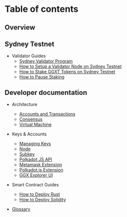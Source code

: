 # Table of contents

## Overview

## Sydney Testnet

* Validator Guides
  * [Sydney Validator Program](sydney-testnet/sydney-validator-program.md)
  * [How to Setup a Validator Node on Sydney Testnet](sydney-testnet/validator-guides/how-to-setup-a-validator-node.md)
  * [How to Stake GGXT Tokens on Sydney Testnet](sydney-testnet/validator-guides/how-to-stake-ggxt-tokens.md)
  * [How to Pause Staking](sydney-testnet/validator-guides/how-to-chill.md)

## Developer documentation

* Architecture
  * [Accounts and Transactions](developer-documentation/architecture/accounts-and-transactions.md)
  * [Consensus](developer-documentation/architecture/consensus.md)
  * [Virtual Machine](developer-documentation/architecture/virtual-machine.md)
* Keys & Accounts
  * [Managing Keys](developer-documentation/keys/keys.md)
  * [Node](developer-documentation/keys/node-create-keys.md)
  * [Subkey](developer-documentation/keys/subkey-create-keys.md)
  * [Polkadot JS API](developer-documentation/keys/js-create-keys.md)
  * [Metamask Extension](developer-documentation/keys/metamask-create-keys.md)
  * [Polkadot.js Extension](developer-documentation/keys/polkadot-js-create-keys.md)
  * [GGX Explorer UI](developer-documentation/keys/ggx-explorer-create-keys.md)
* Smart Contract Guides
  * [How to Deploy Rust](developer-documentation/how-to-guides/how-to-deploy-rust.md)
  * [How to Deploy Solidity](developer-documentation/how-to-guides/how-to-deploy-solidity.md)

* [Glossary](GLOSSARY.md)
